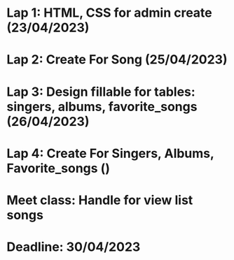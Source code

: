 # Lap 1: HTML, CSS for admin create (23/04/2023)

# Lap 2: Create For Song (25/04/2023)

# Lap 3: Design fillable for tables: singers, albums, favorite_songs (26/04/2023)

# Lap 4: Create For Singers, Albums, Favorite_songs ()

# Meet class: Handle for view list songs

# Deadline: 30/04/2023